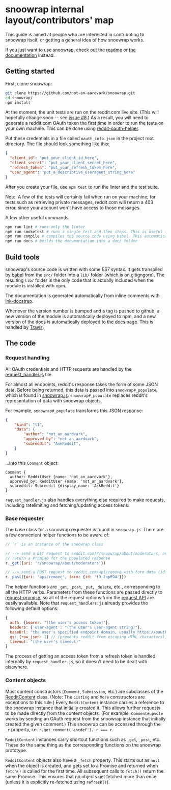# snoowrap internal layout/contributors' map

This guide is aimed at people who are interested in contributing to snoowrap itself, or getting a general idea of how snoowrap works.

If you just want to use snoowrap, check out the [readme](https://github.com/not-an-aardvark/snoowrap/blob/master/README.md) or [the documentation](https://not-an-aardvark.github.io/snoowrap/) instead.

## Getting started

First, clone snoowrap:

```bash
git clone https://github.com/not-an-aardvark/snoowrap.git
cd snoowrap/
npm install
```

At the moment, the unit tests are run on the reddit.com live site. (This will hopefully change soon -- see [issue #8](https://github.com/not-an-aardvark/snoowrap/issues/8).) As a result, you will need to generate a reddit.com OAuth token the first time in order to run the tests on your own machine. This can be done using [reddit-oauth-helper](https://github.com/not-an-aardvark/reddit-oauth-helper).

Put these credentials in a file called `oauth_info.json` in the project root directory. The file should look something like this:

```json
{
  "client_id": "put_your_client_id_here",
  "client_secret": "put_your_client_secret_here",
  "refresh_token": "put_your_refresh_token_here",
  "user_agent": "put_a_descriptive_useragent_string_here"
}
```

After you create your file, use `npm test` to run the linter and the test suite.

Note: A few of the tests will certainly fail when run on your machine; for tests such as retrieving private messages, reddit.com will return a 403 error, since your account won't have access to those messages.

A few other useful commands:

```bash
npm run lint # runs only the linter
npm run smoketest # runs a single test and then stops. This is useful to make sure your setup is correct.
npm run compile # compiles the source code using babel. This automatically gets run before the tests are run, but it's useful if you want to use `require('.')` in the node REPL.
npm run docs # builds the documentation into a doc/ folder
```

## Build tools
snoowrap's source code is written with some ES7 syntax. It gets transpiled by [babel](https://babeljs.io/) from the `src/` folder into a `lib/` folder (which is on gitigngore). The resulting `lib/` folder is the only code that is actually included when the module is installed with npm.

The documentation is generated automatically from inline comments with [ink-docstrap](https://github.com/docstrap/docstrap).

Whenever the version number is bumped and a tag is pushed to github, a new version of the module is automatically deployed to npm, and a new version of the docs is automatically deployed to [the docs page](https://not-an-aardvark.github.io/snoowrap). This is handled by [Travis](https://travis-ci.org/not-an-aardvark/snoowrap).

## The code

### Request handling

All OAuth credentials and HTTP requests are handled by the [request_handler.js](./request_handler.js) file.

For almost all endpoints, reddit's response takes the form of some JSON data. Before being returned, this data is passed into `snoowrap#_populate`, which is found in [snoowrap.js](./snoowrap.js). `snoowrap#_populate` replaces reddit's representation of data with snoowrap objects.

For example, `snoowrap#_populate` transforms this JSON response:

```json
{
    "kind": "t1",
    "data": {
        "author": "not_an_aardvark",
        "approved_by": "not_an_aardvark",
        "subreddit": "AskReddit",
    }
}
```

...into this `Comment` object:

```
Comment {
  author: RedditUser {name: 'not_an_aardvark'},
  approved_by: RedditUser {name: 'not_an_aardvark'},
  subreddit: Subreddit {display_name: 'AskReddit'}
}
```

`request_handler.js` also handles everything else required to make requests, including ratelimiting and fetching/updating access tokens.

### Base requester

The base class for a snoowrap requester is found in `snoowrap.js`. There are a few convenient helper functions to be aware of:

```js
// `r` is an instance of the snoowrap class

// --> send a GET request to reddit.com/r/snoowrap/about/moderators, and
// return a Promise for the populated response
r._get({uri: 'r/snoowrap/about/moderators'})

// --> send a POST request to reddit.com/api/remove with form data {id: 't3_2np694'}
r._post({uri: 'api/remove', form: {id: 't3_2np694'}})
```

The helper functions are `_get`, `_post`, `_put`, `_delete`, etc., corresponding to all the HTTP verbs. Parameters from these functions are passed directly to [request-promise](https://github.com/request/request-promise), so all of the request options from the [request API](https://www.npmjs.com/package/request) are easily available. Note that `request_handlers.js` already provides the following default options:

```js
{
  auth: {bearer: "(the user's access token)"},
  headers: {'user-agent': "(the user's user-agent string)"},
  baseUrl: "the user's specified endpoint domain, usually https://oauth.reddit.com",
  qs: {raw_json: 1} // (prevents reddit from escaping HTML characters),
  timeout: "(the user's timeout)"
}
```

The process of getting an access token from a refresh token is handled internally by `request_handler.js`, so it doesn't need to be dealt with elsewhere.

### Content objects

Most content constructors (`Comment`, `Submission`, etc.) are subclasses of the [RedditContent](./objects/RedditContent.js) class. (Note: The `Listing` and `More` constructors are exceptions to this rule.) Every `RedditContent` instance carries a reference to the snoowrap instance that initially created it. This allows further requests to be made directly from the content objects. (For example, `Comment#upvote` works by sending an OAuth request from the snoowrap instance that initially created the given comment.) This snoowrap can be accessed through the `_r` property, i.e. `r.get_comment('abcdef')._r === r`.

`RedditContent` instances carry shortcut functions such as `_get`, `_post`, etc. These do the same thing as the corresponding functions on the snoowrap prototype.

`RedditContent` objects also have a `_fetch` property. This starts out as `null` when the object is created, and gets set to a Promise and returned when `fetch()` is called for the first time. All subsequent calls to `fetch()` return the same Promise. This ensures that no objects get fetched more than once (unless it is explicitly re-fetched using `refresh()`).
